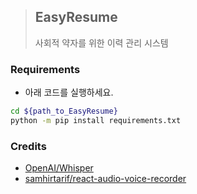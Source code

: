 > ## EasyResume
>
> 사회적 약자를 위한 이력 관리 시스템

### Requirements

- 아래 코드를 실행하세요.

```bash
cd ${path_to_EasyResume}
python -m pip install requirements.txt
```

### Credits

- [OpenAI/Whisper](https://github.com/openai/whisper)
- [samhirtarif/react-audio-voice-recorder](https://github.com/samhirtarif/react-audio-recorder)
